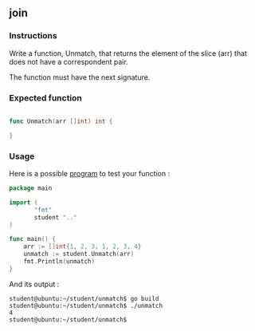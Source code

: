## join

### Instructions

Write a function, Unmatch, that returns the element of the slice (arr) that does not have a correspondent pair.

The function must have the next signature.

### Expected function

```go

func Unmatch(arr []int) int {

}

```

### Usage

Here is a possible [program](TODO-LINK) to test your function :

```go
package main

import (
       "fmt"
       student ".."
)

func main() {
	arr := []int{1, 2, 3, 1, 2, 3, 4}
	unmatch := student.Unmatch(arr)
	fmt.Println(unmatch)
}
```

And its output :

```console
student@ubuntu:~/student/unmatch$ go build
student@ubuntu:~/student/unmatch$ ./unmatch
4
student@ubuntu:~/student/unmatch$
```
